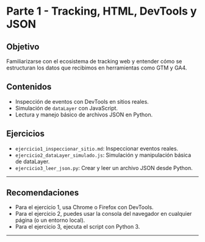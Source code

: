 # Parte 1 - Tracking, HTML, DevTools y JSON

## Objetivo
Familiarizarse con el ecosistema de tracking web y entender cómo se estructuran los datos que recibimos en herramientas como GTM y GA4.

## Contenidos

- Inspección de eventos con DevTools en sitios reales.
- Simulación de `dataLayer` con JavaScript.
- Lectura y manejo básico de archivos JSON en Python.

## Ejercicios

- `ejercicio1_inspeccionar_sitio.md`: Inspeccionar eventos reales.
- `ejercicio2_dataLayer_simulado.js`: Simulación y manipulación básica de dataLayer.
- `ejercicio3_leer_json.py`: Crear y leer un archivo JSON desde Python.

---

## Recomendaciones

- Para el ejercicio 1, usa Chrome o Firefox con DevTools.
- Para el ejercicio 2, puedes usar la consola del navegador en cualquier página (o un entorno local).
- Para el ejercicio 3, ejecuta el script con Python 3.

---
